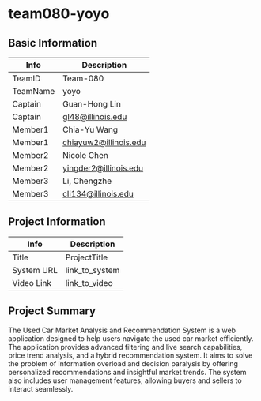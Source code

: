 # team080-yoyo

## Basic Information

|   Info      |        Description     |
| ----------- | ---------------------- |
| TeamID      |        Team-080        |
| TeamName    |         yoyo           |
| Captain     |       Guan-Hong Lin    |
| Captain     |  gl48@illinois.edu     |
| Member1     |      Chia-Yu Wang      |
| Member1     |   chiayuw2@illinois.edu|
| Member2     |           Nicole Chen  |
| Member2     |  yingder2@illinois.edu |
| Member3     |      Li, Chengzhe      |
| Member3     |   cli134@illinois.edu  |

## Project Information

|   Info      |        Description     |
| ----------- | ---------------------- |
|  Title      |       ProjectTitle     |
| System URL  |      link_to_system    |
| Video Link  |      link_to_video     |

## Project Summary

The Used Car Market Analysis and Recommendation System is a web application designed to help users navigate the used car market efficiently. The application provides advanced filtering and live search capabilities, price trend analysis, and a hybrid recommendation system. It aims to solve the problem of information overload and decision paralysis by offering personalized recommendations and insightful market trends. The system also includes user management features, allowing buyers and sellers to interact seamlessly.
